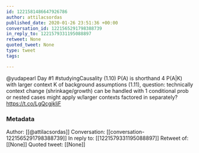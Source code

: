 ```yaml
---
id: 1221581486647926786
author: attilacsordas
published_date: 2020-01-26 23:51:36 +00:00
conversation_id: 1221565291798388739
in_reply_to: 1221579331195088897
retweet: None
quoted_tweet: None
type: tweet
tags:

---
```


@yudapearl Day #1 #studyingCausality (1.10) P(A) is shorthand 4 P(A|K) with larger context K of background assumptions (1.11), question: technically context change (shrinkage/growth) can be handled with 1 conditional prob or nested cases might apply w/larger contexts factored in separately? https://t.co/LgQcgjkljF

### Metadata

Author: [[@attilacsordas]]
Conversation: [[conversation-1221565291798388739]]
In reply to: [[1221579331195088897]]
Retweet of: [[None]]
Quoted tweet: [[None]]
